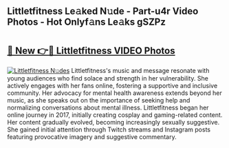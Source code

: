 ## Littletfitness Le𝚊ked N𝚞de - Part-u4r Video Photos - Hot Onlyf𝚊ns Le𝚊ks gSZPz

# <h2><a href="http://ac20501.deff.icu/?id=Littletfitness">🔗 New 👉🔴 Littletfitness VIDEO Photos</a></h2>

[![Littletfitness N𝚞des](https://i.imgur.com/rIISA9y.gif)](http://ac20501.deff.icu/?id=Littletfitness)
Littletfitness's music and message resonate with young audiences who find solace and strength in her vulnerability. She actively engages with her fans online, fostering a supportive and inclusive community. Her advocacy for mental health awareness extends beyond her music, as she speaks out on the importance of seeking help and normalizing conversations about mental illness. Littletfitness began her online journey in 2017, initially creating cosplay and gaming-related content. Her content gradually evolved, becoming increasingly sexually suggestive. She gained initial attention through Twitch streams and Instagram posts featuring provocative imagery and suggestive commentary.
